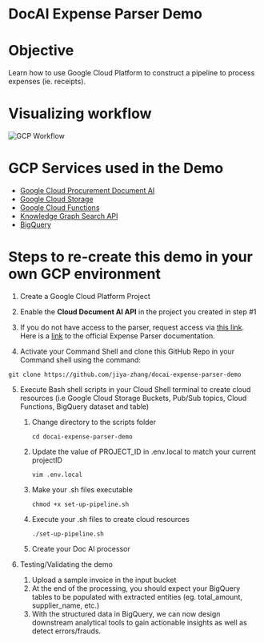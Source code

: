 # DocAI Expense Parser Demo

# Objective
Learn how to use Google Cloud Platform to construct a pipeline to process expenses (ie. receipts). 

# Visualizing workflow
![GCP Workflow](https://user-images.githubusercontent.com/47513414/150703075-8f608859-436e-4c22-8dc9-f71121705f3a.png)

# GCP Services used in the Demo
* [Google Cloud Procurement Document AI](https://cloud.google.com/solutions/procurement-doc-ai)
* [Google Cloud Storage](https://cloud.google.com/storage)
* [Google Cloud Functions](https://cloud.google.com/functions)
* [Knowledge Graph Search API](https://developers.google.com/knowledge-graph)
* [BigQuery](https://cloud.google.com/bigquery)

# Steps to re-create this demo in your own GCP environment
1. Create a Google Cloud Platform Project

2. Enable the **Cloud Document AI API** in the project you created in step #1 

3. If you do not have access to the parser, request access via [this link](https://docs.google.com/forms/d/e/1FAIpQLSc_6s8jsHLZWWE0aSX0bdmk24XDoPiE_oq5enDApLcp1VKJ-Q/viewform?gxids=7826). Here is a [link](https://cloud.google.com/document-ai/docs/processors-list#processor_expense-parser) to the official Expense Parser documentation.

4. Activate your Command Shell and clone this GitHub Repo in your Command shell using the command:
```
git clone https://github.com/jiya-zhang/docai-expense-parser-demo
```

5. Execute Bash shell scripts in your Cloud Shell terminal to create cloud resources (i.e Google Cloud Storage Buckets, Pub/Sub topics, Cloud Functions, BigQuery dataset and table)

    1. Change directory to the scripts folder

        ```
        cd docai-expense-parser-demo
        ```
    3. Update the value of PROJECT_ID in .env.local to match your current projectID

        ```
        vim .env.local
        ```
    5. Make your .sh files executable

        ```
        chmod +x set-up-pipeline.sh
        ```
    6. Execute your .sh files to create cloud resources
        ```
        ./set-up-pipeline.sh
        ```

    8. Create your Doc AI processor

6. Testing/Validating the demo

    1. Upload a sample invoice in the input bucket
    2. At the end of the processing, you should expect your BigQuery tables to be populated with extracted entities (eg. total_amount, supplier_name, etc.) 
    3. With the structured data in BigQuery, we can now design downstream analytical tools to gain actionable insights as well as detect errors/frauds.
